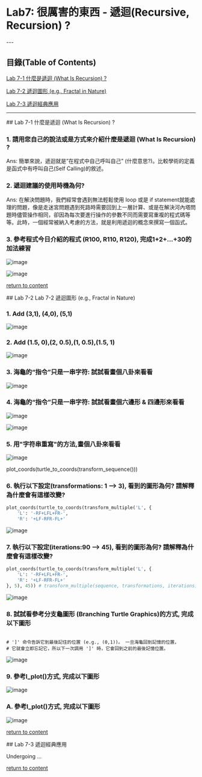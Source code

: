 # Lab7: 很厲害的東西 - 遞迴(Recursive, Recursion) ? 


<a name="000"/>
---

## 目錄(Table of Contents)

[Lab 7-1 什麼是遞迴 (What Is Recursion) ?](#111)

[Lab 7-2 遞迴圖形 (e.g., Fractal in Nature)](#112)

[Lab 7-3 遞迴經典應用](#113)

---
<a name="111"/>
## Lab 7-1 什麼是遞迴 (What Is Recursion) ?

### 1. 請用您自己的說法或是方式來介紹什麼是遞迴 (What Is Recursion) ?
Ans: 簡單來說，遞迴就是”在程式中自己呼叫自己” (什麼意思?)。比較學術的定義是函式中有呼叫自己(Self Calling)的敘述。

### 2. 遞迴建議的使用時機為何?
Ans: 在解決問題時，我們經常會遇到無法輕鬆使用 loop 或是 if statement就能處理的問題，像是走迷宮問題遇到死路時需要回到上一層計算、或是在解決河內塔問題時儘管操作相同，卻因為每次要進行操作的參數不同而需要寫重複的程式碼等等。此時，一個經常被納入考慮的方法，就是利用遞迴的概念來撰寫一個函式。

### 3. 參考程式今日介紹的程式 (R100, R110, R120), 完成1+2+...+30的加法練習

![image](https://user-images.githubusercontent.com/89304181/172033102-d0af25e1-bf14-44c3-b823-0b17dda82518.png)

![image](https://user-images.githubusercontent.com/89304181/172033159-dbaf3f4b-8437-4f7a-9e9c-a3fc1f7d3fe4.png)

[return to content](#000) 

<a name="112"/>
## Lab 7-2 Lab 7-2 遞迴圖形 (e.g., Fractal in Nature)

### 1. Add (3,1), (4,0), (5,1)
![image](https://user-images.githubusercontent.com/89304181/173219532-e8582a22-cae1-41cf-ba44-d0b7e5db7ed4.png)

### 2. Add (1.5, 0),(2, 0.5),(1, 0.5),(1.5, 1)
![image](https://user-images.githubusercontent.com/89304181/173219538-aed14fca-9341-4c9a-8595-6bee6801d8bd.png)

### 3. 海龜的“指令”只是一串字符: 試試看畫個八卦來看看
![image](https://user-images.githubusercontent.com/89304181/173219543-e972a4b5-7b62-4e17-91c1-b62c76d10873.png)

### 4. 海龜的“指令”只是一串字符: 試試看畫個六邊形 & 四邊形來看看
![image](https://user-images.githubusercontent.com/89304181/173219575-b88ea249-7b79-4cbc-bf2e-b0e8b2806a90.png)

![image](https://user-images.githubusercontent.com/89304181/173219580-55854418-8ea9-4a8e-be23-88d464bab446.png)

### 5. 用"字符串重寫"的方法,畫個八卦來看看

![image](https://user-images.githubusercontent.com/89304181/173219632-2de2347c-59c0-47c0-ae7d-cafdc9cc4d79.png)

plot_coords(turtle_to_coords(transform_sequence()))

### 6. 執行以下設定(transformations: 1 --> 3), 看到的圖形為何? 請解釋為什麼會有這樣改變?

````python
plot_coords(turtle_to_coords(transform_multiple('L', {
    'L': '-RF+LFL+FR-',
    'R': '+LF-RFR-FL+'
````
![image](https://user-images.githubusercontent.com/89304181/173219726-020a233d-b1fc-4dd5-838a-690ad6924d76.png)


### 7. 執行以下設定(iterations:90 --> 45), 看到的圖形為何? 請解釋為什麼會有這樣改變?

````python
plot_coords(turtle_to_coords(transform_multiple('L', {
    'L': '-RF+LFL+FR-',
    'R': '+LF-RFR-FL+'
}, 5), 45)) # transform_multiple(sequence, transformations, iterations)

````
![image](https://user-images.githubusercontent.com/89304181/173219998-7d5e5566-8245-47ae-8fea-155b2fd1dc0e.png)

### 8. 試試看參考分支龜圖形 (Branching Turtle Graphics)的方式, 完成以下圖形
````pytho

# ']' 命令告訴它到最後記住的位置 (e.g., (0,1))。 一旦海龜回到記憶的位置，
# 它就會立即忘記它，所以下一次調用 ']' 時，它會回到之前的最後記憶位置。
````
![image](https://user-images.githubusercontent.com/89304181/173220089-da586428-0186-4c76-a024-916fde99f516.png)

### 9. 參考l_plot()方式, 完成以下圖形

![image](https://user-images.githubusercontent.com/89304181/173220099-52c498bb-f321-4f95-9baa-07196a46881d.png)

### A. 參考l_plot()方式, 完成以下圖形

![image](https://user-images.githubusercontent.com/89304181/173220106-961efcbc-6858-4761-baa5-77fe8aa5489d.png)

[return to content](#000) 

<a name="113"/>
## Lab 7-3 遞迴經典應用

Undergoing ...


[return to content](#000) 
